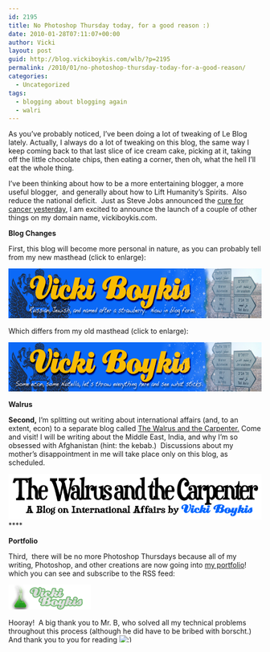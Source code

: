 ```yaml
---
id: 2195
title: No Photoshop Thursday today, for a good reason :)
date: 2010-01-28T07:11:07+00:00
author: Vicki
layout: post
guid: http://blog.vickiboykis.com/wlb/?p=2195
permalink: /2010/01/no-photoshop-thursday-today-for-a-good-reason/
categories:
  - Uncategorized
tags:
  - blogging about blogging again
  - walri
---
```

As you&#8217;ve probably noticed, I&#8217;ve been doing a lot of tweaking of Le Blog lately. Actually, I always do a lot of tweaking on this blog, the same way I keep coming back to that last slice of ice cream cake, picking at it, taking off the little chocolate chips, then eating a corner, then oh, what the hell I&#8217;ll eat the whole thing.

I&#8217;ve been thinking about how to be a more entertaining blogger, a more useful blogger,  and generally about how to Lift Humanity&#8217;s Spirits.  Also reduce the national deficit.  Just as Steve Jobs announced the [cure for cancer yesterday](http://www.engadget.com/2010/01/27/live-from-the-apple-tablet-latest-creation-event/), I am excited to announce the launch of a couple of other things on my domain name, vickiboykis.com.

**Blog Changes**

First, this blog will become more personal in nature, as you can probably tell from my new masthead (click to enlarge):

[<img class="aligncenter size-full wp-image-2198" title="WebLogo1" src="https://raw.githubusercontent.com/veekaybee/wlb/gh-pages/assets/images/2010/01/WebLogo1.jpg" alt="" width="726" height="99" />](https://raw.githubusercontent.com/veekaybee/wlb/gh-pages/assets/images/2010/01/WebLogo1.jpg)

Which differs from my old masthead (click to enlarge):

[<img class="aligncenter size-full wp-image-2206" title="WebLogo_2" src="https://raw.githubusercontent.com/veekaybee/wlb/gh-pages/assets/images/2010/01/WebLogo_2.png" alt="" width="727" height="98" />](https://raw.githubusercontent.com/veekaybee/wlb/gh-pages/assets/images/2010/01/WebLogo_2.png)

**Walrus**

**Second,** I&#8217;m splitting out writing about international affairs (and, to an extent, econ) to a separate blog called [The Walrus and the Carpenter.](http://walrus.vickiboykis.com) Come and visit! I will be writing about the Middle East, India, and why I&#8217;m so obsessed with Afghanistan (hint: the kebab.)  Discussions about my mother&#8217;s disappointment in me will take place only on this blog, as scheduled.

[<img class="aligncenter size-full wp-image-2196" title="WalrusCarpenterLogo" src="https://raw.githubusercontent.com/veekaybee/wlb/gh-pages/assets/images/2010/01/WalrusCarpenterLogo.png" alt="" width="583" height="91" />](https://raw.githubusercontent.com/veekaybee/wlb/gh-pages/assets/images/2010/01/WalrusCarpenterLogo.png)****

**Portfolio**

Third,  there will be no more Photoshop Thursdays because all of my writing, Photoshop, and other creations are now going into [my portfolio](http://gallery.vickiboykis.com)!  which you can see and subscribe to the RSS feed:

[<img class="aligncenter size-full wp-image-2203" title="logo" src="https://raw.githubusercontent.com/veekaybee/wlb/gh-pages/assets/images/2010/01/logo1.png" alt="" width="164" height="50" />](https://raw.githubusercontent.com/veekaybee/wlb/gh-pages/assets/images/2010/01/logo1.png)

Hooray!  A big thank you to Mr. B, who solved all my technical problems throughout this process (although he did have to be bribed with borscht.) And thank you to you for reading <img src="http://blog.vickiboykis.com/wlb/wp-includes/images/smilies/simple-smile.png" alt=":)" class="wp-smiley" style="height: 1em; max-height: 1em;" />
